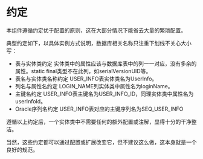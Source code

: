 # 约定

本组件遵循约定优于配置的原则，这在大部分情况下能省去大量的繁琐配置。

典型约定如下，以具体实例方式说明，数据库相关名称只注重下划线不关心大小写：

- 表与实体类约定 实体类中的属性应该与数据库表中的列一一对应，没有多余的属性。static final类型不在此列，如serialVersionUID等。
- 表名与实体类名称约定 USER_INFO表实体类名为UserInfo。
- 列名与属性名约定 LOGIN_NAME列实体类中属性名为loginName。
- 主键名约定 USER_INFO表主键名为USER_INFO_ID，同理实体类中属性名为userInfoId。
- Oracle序列名约定 USER_INFO表对应的主键序列名为SEQ_USER_INFO

遵循以上约定后，一个实体类中不需要任何的额外配置或注解，显得十分的干净整洁。

当然，这些约定都可以通过配置或扩展改变它，但不建议这么做，这本身就是一个良好的规范。